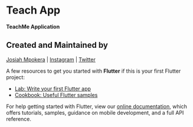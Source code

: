 # Teach App

**TeachMe Application**



## Created and Maintained by

[Josiah Mpokera](https://github.com/Josiahmpokera) | [Instagram](https://www.instagram.com/josiah__yesayah/) | [Twitter](https://twitter.com/Josiah_dev)

A few resources to get you started with **Flutter** if this is your first Flutter project:

- [Lab: Write your first Flutter app](https://flutter.dev/docs/get-started/codelab)
- [Cookbook: Useful Flutter samples](https://flutter.dev/docs/cookbook)

For help getting started with Flutter, view our
[online documentation](https://flutter.dev/docs), which offers tutorials,
samples, guidance on mobile development, and a full API reference.

